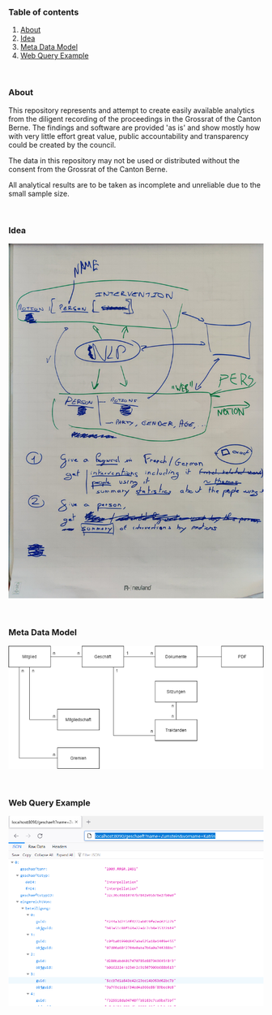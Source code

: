 ### Table of contents
1. [About](#about)
2. [Idea](#idea)
3. [Meta Data Model](#meta)
4. [Web Query Example](#query)

<br>

### About <a name="about"></a>

This repository represents and attempt to create easily available analytics from the diligent recording of the proceedings in the Grossrat of the Canton Berne.
The findings and software are provided 'as is' and show mostly how with very little effort great value, public accountability and transparency could be created by the council.

The data in this repository may not be used or distributed without the consent from the Grossrat of the Canton Berne.

All analytical results are to be taken as incomplete and unreliable due to the small sample size.

<br>

### Idea <a name="idea"></a>

![](./idee.jpg)

<br>

### Meta Data Model <a name="meta"></a>

![](./db-schema.drawio.png)

<br>

### Web Query Example <a name="query"></a>

![](./web-query.png)
